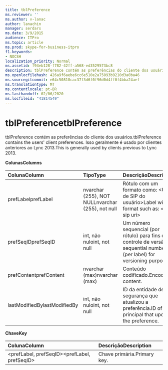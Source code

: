 ```yaml
---
title: tblPreference
ms.reviewer: ''
ms.author: v-lanac
author: lanachin
manager: serdars
ms.date: 3/9/2015
audience: ITPro
ms.topic: article
ms.prod: skype-for-business-itpro
f1.keywords:
- NOCSH
localization_priority: Normal
ms.assetid: f94eb128-f782-42ff-a568-ed3529573bc8
description: tblPreference contém as preferências do cliente dos usuários. Isso geralmente é usado por clientes anteriores ao Lync 2013.
ms.openlocfilehash: 426a9f6aebe6cc6e510e2a75093b9210d3a0ba46
ms.sourcegitcommit: e64c50818cac37f3d6f0f96d0d4ff0f4bba24aef
ms.translationtype: MT
ms.contentlocale: pt-BR
ms.lasthandoff: 02/06/2020
ms.locfileid: "41814549"
---
```

# <a name="tblpreference"></a><span data-ttu-id="70453-104">tblPreference</span><span class="sxs-lookup"><span data-stu-id="70453-104">tblPreference</span></span>

<span data-ttu-id="70453-105">tblPreference contém as preferências do cliente dos usuários.</span><span class="sxs-lookup"><span data-stu-id="70453-105">tblPreference contains the users' client preferences.</span></span> <span data-ttu-id="70453-106">Isso geralmente é usado por clientes anteriores ao Lync 2013.</span><span class="sxs-lookup"><span data-stu-id="70453-106">This is generally used by clients previous to Lync 2013.</span></span>

<span data-ttu-id="70453-107">**Colunas**</span><span class="sxs-lookup"><span data-stu-id="70453-107">**Columns**</span></span>


| <span data-ttu-id="70453-108">**Coluna**</span><span class="sxs-lookup"><span data-stu-id="70453-108">**Column**</span></span>            | <span data-ttu-id="70453-109">**Tipo**</span><span class="sxs-lookup"><span data-stu-id="70453-109">**Type**</span></span>                        | <span data-ttu-id="70453-110">**Descrição**</span><span class="sxs-lookup"><span data-stu-id="70453-110">**Description**</span></span>                                                 |
|:----------------------|:--------------------------------|:----------------------------------------------------------------|
| <span data-ttu-id="70453-111">prefLabel</span><span class="sxs-lookup"><span data-stu-id="70453-111">prefLabel</span></span>  <br/>      | <span data-ttu-id="70453-112">nvarchar (255), NOT NULL</span><span class="sxs-lookup"><span data-stu-id="70453-112">nvarchar (255), not null</span></span>  <br/> | <span data-ttu-id="70453-113">Rótulo com um formato como: \<URI de SIP do usuário\></span><span class="sxs-lookup"><span data-stu-id="70453-113">Label with a format such as: \<user sip uri\></span></span>                   |
| <span data-ttu-id="70453-114">prefSeqID</span><span class="sxs-lookup"><span data-stu-id="70453-114">prefSeqID</span></span>  <br/>      | <span data-ttu-id="70453-115">int, não nulo</span><span class="sxs-lookup"><span data-stu-id="70453-115">int, not null</span></span>  <br/>            | <span data-ttu-id="70453-116">Um número sequencial (por rótulo) para fins de controle de versão.</span><span class="sxs-lookup"><span data-stu-id="70453-116">A sequential number (per label) for versioning purposes.</span></span>  <br/> |
| <span data-ttu-id="70453-117">prefContent</span><span class="sxs-lookup"><span data-stu-id="70453-117">prefContent</span></span>  <br/>    | <span data-ttu-id="70453-118">nvarchar (max)</span><span class="sxs-lookup"><span data-stu-id="70453-118">nvarchar (max)</span></span>  <br/>           | <span data-ttu-id="70453-119">Conteúdo codificado.</span><span class="sxs-lookup"><span data-stu-id="70453-119">Encoded content.</span></span>  <br/>                                         |
| <span data-ttu-id="70453-120">lastModifiedBy</span><span class="sxs-lookup"><span data-stu-id="70453-120">lastModifiedBy</span></span>  <br/> | <span data-ttu-id="70453-121">int, não nulo</span><span class="sxs-lookup"><span data-stu-id="70453-121">int, not null</span></span>  <br/>            | <span data-ttu-id="70453-122">ID da entidade de segurança que atualizou a preferência.</span><span class="sxs-lookup"><span data-stu-id="70453-122">ID of the principal that updated the preference.</span></span>  <br/>         |

<span data-ttu-id="70453-123">**Chave**</span><span class="sxs-lookup"><span data-stu-id="70453-123">**Key**</span></span>

|<span data-ttu-id="70453-124">**Coluna**</span><span class="sxs-lookup"><span data-stu-id="70453-124">**Column**</span></span>|<span data-ttu-id="70453-125">**Descrição**</span><span class="sxs-lookup"><span data-stu-id="70453-125">**Description**</span></span>|
|:-----|:-----|
|<span data-ttu-id="70453-126">\<prefLabel, prefSeqID\></span><span class="sxs-lookup"><span data-stu-id="70453-126">\<prefLabel, prefSeqID\></span></span>  <br/> |<span data-ttu-id="70453-127">Chave primária.</span><span class="sxs-lookup"><span data-stu-id="70453-127">Primary key.</span></span>  <br/> |


